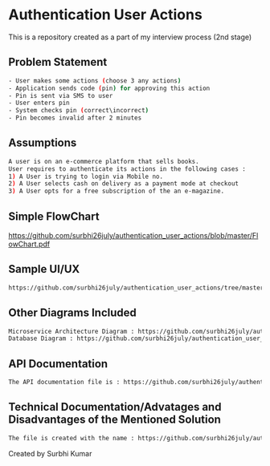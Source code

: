 # Authentication User Actions

This is a repository created as a part of my interview process (2nd stage)

## Problem Statement



```bash
- User makes some actions (choose 3 any actions)
- Application sends code (pin) for approving this action
- Pin is sent via SMS to user
- User enters pin
- System checks pin (correct\incorrect)
- Pin becomes invalid after 2 minutes 
```

## Assumptions



```bash
A user is on an e-commerce platform that sells books. 
User requires to authenticate its actions in the following cases :
1) A User is trying to login via Mobile no.
2) A User selects cash on delivery as a payment mode at checkout
3) A User opts for a free subscription of the an e-magazine.
```



## Simple FlowChart
https://github.com/surbhi26july/authentication_user_actions/blob/master/FlowChart.pdf

## Sample UI/UX

```bash
https://github.com/surbhi26july/authentication_user_actions/tree/master/UI
```

## Other Diagrams Included
```bash
Microservice Architecture Diagram : https://github.com/surbhi26july/authentication_user_actions/blob/master/MicroserviceArch.pdf
Database Diagram : https://github.com/surbhi26july/authentication_user_actions/blob/master/databaseDiagram.JPG
```
## API Documentation
```bash
The API documentation file is : https://github.com/surbhi26july/authentication_user_actions/blob/master/apiDoc.html
```
## Technical Documentation/Advatages and Disadvantages of the Mentioned Solution
```bash
The file is created with the name : https://github.com/surbhi26july/authentication_user_actions/blob/master/AUTHENTICATION%20OF%20USER%20ACTIONS%20TECHNICAL%20DOC.docx

```

Created by Surbhi Kumar

